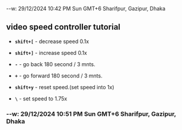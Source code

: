 --w: 29/12/2024 10:42 PM Sun GMT+6 Sharifpur, Gazipur, Dhaka

## video speed controller tutorial

- **`shift+[`** - decrease speed 0.1x
- **`shift+]`** - increase speed 0.1x
- **`-`** - go back 180 second / 3 mnts.
- **`+`** - go forward 180 second / 3 mnts.

- **`shift+y`** - reset speed.(set speed into 1x)
- **`\`** - set speed to 1.75x

### --w: 29/12/2024 10:51 PM Sun GMT+6 Sharifpur, Gazipur, Dhaka

